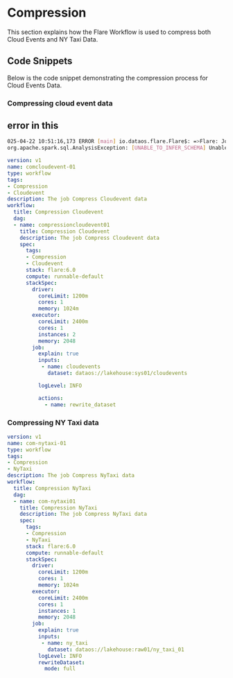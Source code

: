 # Compression

This section explains how the Flare Workflow is used to compress both Cloud Events and NY Taxi Data.

## Code Snippets

Below is the code snippet demonstrating the compression process for Cloud Events Data.

### **Compressing cloud event data**

## error in this 

```bash
025-04-22 10:51:16,173 ERROR [main] io.dataos.flare.Flare$: =>Flare: Job finished with error build version: 8.0.31; workspace name: public; workflow name: com-nytaxi-01; workflow run id: ejo8qkyspp8g; run as user: aayushisolanki; job name: com-nytaxi01; 
org.apache.spark.sql.AnalysisException: [UNABLE_TO_INFER_SCHEMA] Unable to infer schema for Parquet. It must be specified manually.
```

```yaml title="compressing_cloud_event_data.yml"
version: v1
name: comcloudevent-01
type: workflow
tags:
- Compression
- Cloudevent
description: The job Compress Cloudevent data
workflow:
  title: Compression Cloudevent
  dag:
  - name: compressioncloudevent01
    title: Compression Cloudevent
    description: The job Compress Cloudevent data
    spec:
      tags:
      - Compression
      - Cloudevent
      stack: flare:6.0
      compute: runnable-default
      stackSpec:
        driver:
          coreLimit: 1200m
          cores: 1
          memory: 1024m
        executor:
          coreLimit: 2400m
          cores: 1
          instances: 2
          memory: 2048
        job:
          explain: true
          inputs:
           - name: cloudevents
             dataset: dataos://lakehouse:sys01/cloudevents

          logLevel: INFO

          actions:
            - name: rewrite_dataset
```

### **Compressing NY Taxi data**

```yaml 
version: v1
name: com-nytaxi-01
type: workflow
tags:
- Compression
- NyTaxi
description: The job Compress NyTaxi data
workflow:
  title: Compression NyTaxi
  dag:
  - name: com-nytaxi01
    title: Compression NyTaxi
    description: The job Compress NyTaxi data
    spec:
      tags:
      - Compression
      - NyTaxi
      stack: flare:6.0
      compute: runnable-default
      stackSpec:
        driver:
          coreLimit: 1200m
          cores: 1
          memory: 1024m
        executor:
          coreLimit: 2400m
          cores: 1
          instances: 1
          memory: 2048
        job:
          explain: true
          inputs:
           - name: ny_taxi
             dataset: dataos://lakehouse:raw01/ny_taxi_01
          logLevel: INFO
          rewriteDataset:
            mode: full
```